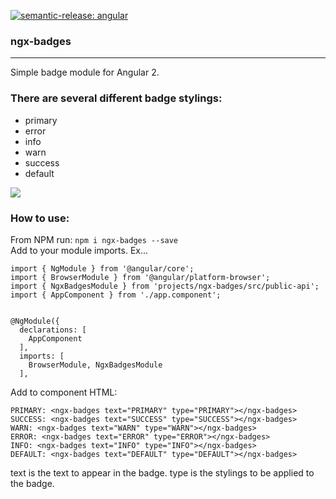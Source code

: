[![semantic-release: angular](https://img.shields.io/badge/semantic--release-angular-e10079?logo=semantic-release)](https://github.com/semantic-release/semantic-release)

### ngx-badges
___
Simple badge module for Angular 2.
### There are several different badge stylings:
<ul>
<li>primary</li>
<li>error</li>
<li>info</li>
<li>warn</li>
<li>success</li>
<li>default</li>
</ul>

<img src='https://github.com/jtc10005/ngx-badges/blob/21789a8936c525eb5601312b8bdd3665ce1c67d9/images/sampleImage.png' />

### How to use:
From NPM run: `npm i ngx-badges --save`   
Add to your module imports. Ex...

```
import { NgModule } from '@angular/core';
import { BrowserModule } from '@angular/platform-browser';
import { NgxBadgesModule } from 'projects/ngx-badges/src/public-api';
import { AppComponent } from './app.component';


@NgModule({
  declarations: [
    AppComponent
  ],
  imports: [
    BrowserModule, NgxBadgesModule
  ],
```

Add to component HTML: 

```
PRIMARY: <ngx-badges text="PRIMARY" type="PRIMARY"></ngx-badges>
SUCCESS: <ngx-badges text="SUCCESS" type="SUCCESS"></ngx-badges>
WARN: <ngx-badges text="WARN" type="WARN"></ngx-badges>
ERROR: <ngx-badges text="ERROR" type="ERROR"></ngx-badges>
INFO: <ngx-badges text="INFO" type="INFO"></ngx-badges>
DEFAULT: <ngx-badges text="DEFAULT" type="DEFAULT"></ngx-badges>
``` 


text is the text to appear in the badge.
type is the stylings to be applied to the badge.

